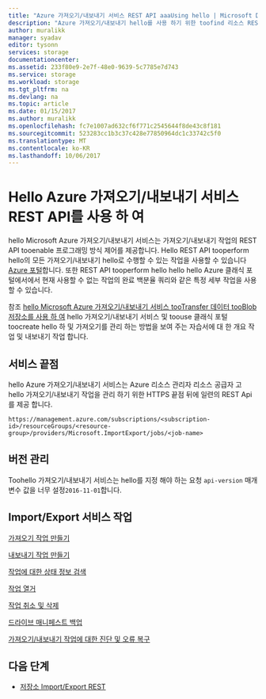 ```yaml
---
title: "Azure 가져오기/내보내기 서비스 REST API aaaUsing hello | Microsoft Docs"
description: "Azure 가져오기/내보내기 hello를 사용 하기 위한 toofind 리소스 REST API를 모두 방법 tooand 참조 자료를 포함 하 여 서비스 위치에 대해 알아봅니다."
author: muralikk
manager: syadav
editor: tysonn
services: storage
documentationcenter: 
ms.assetid: 233f80e9-2e7f-48e0-9639-5c7785e7d743
ms.service: storage
ms.workload: storage
ms.tgt_pltfrm: na
ms.devlang: na
ms.topic: article
ms.date: 01/15/2017
ms.author: muralikk
ms.openlocfilehash: fc7e1007ad632cf6f771c2545644f8de43c8f181
ms.sourcegitcommit: 523283cc1b3c37c428e77850964dc1c33742c5f0
ms.translationtype: MT
ms.contentlocale: ko-KR
ms.lasthandoff: 10/06/2017
---
```

# <a name="using-hello-azure-importexport-service-rest-api"></a>Hello Azure 가져오기/내보내기 서비스 REST API를 사용 하 여

hello Microsoft Azure 가져오기/내보내기 서비스는 가져오기/내보내기 작업의 REST API tooenable 프로그래밍 방식 제어를 제공합니다. Hello REST API tooperform hello의 모든 가져오기/내보내기 hello로 수행할 수 있는 작업을 사용할 수 있습니다 [Azure 포털](https://portal.azure.com/)합니다. 또한 REST API tooperform hello hello hello Azure 클래식 포털에서에서 현재 사용할 수 없는 작업의 완료 백분율 쿼리와 같은 특정 세부 작업을 사용할 수 있습니다.

참조 [hello Microsoft Azure 가져오기/내보내기 서비스 tooTransfer 데이터 tooBlob 저장소를 사용 하 여](../storage-import-export-service.md) hello 가져오기/내보내기 서비스 및 toouse 클래식 포털 toocreate hello 하 및 가져오기를 관리 하는 방법을 보여 주는 자습서에 대 한 개요 작업 및 내보내기 작업 합니다.

## <a name="service-endpoints"></a>서비스 끝점

hello Azure 가져오기/내보내기 서비스는 Azure 리소스 관리자 리소스 공급자 고 hello 가져오기/내보내기 작업을 관리 하기 위한 HTTPS 끝점 뒤에 일련의 REST Api를 제공 합니다.

```
https://management.azure.com/subscriptions/<subscription-id>/resourceGroups/<resource-group>/providers/Microsoft.ImportExport/jobs/<job-name>
```

## <a name="versioning"></a>버전 관리

Toohello 가져오기/내보내기 서비스는 hello를 지정 해야 하는 요청 `api-version` 매개 변수 값을 너무 설정`2016-11-01`합니다.

## <a name="importexport-service-operations"></a>Import/Export 서비스 작업

[가져오기 작업 만들기](../storage-import-export-creating-an-import-job.md)

[내보내기 작업 만들기](../storage-import-export-creating-an-export-job.md)

[작업에 대한 상태 정보 검색](storage-import-export-retrieving-state-info-for-a-job.md)

[작업 열거](../storage-import-export-enumerating-jobs.md)

[작업 취소 및 삭제](storage-import-export-cancelling-and-deleting-jobs.md)

[드라이브 매니페스트 백업](../storage-import-export-backing-up-drive-manifests.md)

[가져오기/내보내기 작업에 대한 진단 및 오류 복구](../storage-import-export-diagnostics-and-error-recovery.md)

## <a name="next-steps"></a>다음 단계

* [저장소 Import/Export REST](/rest/api/storageimportexport)
